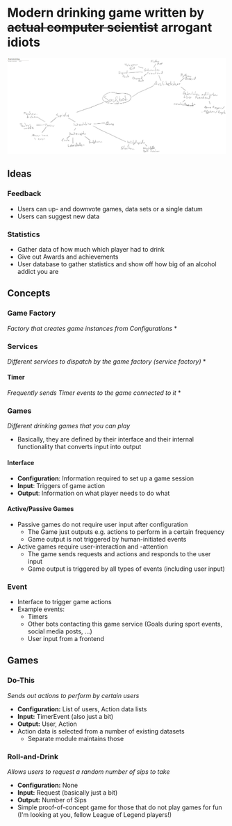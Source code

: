 # Modern drinking game written by ~~actual computer scientist~~ arrogant idiots

![Mindmap](doc/img/mindmap.png "Quick brainstorming")

## Ideas
 
### Feedback
* Users can up- and downvote games, data sets or a single datum
* Users can suggest new data

### Statistics
* Gather data of how much which player had to drink
* Give out Awards and achievements
* User database to gather statistics and show off how big of an alcohol addict you are

## Concepts

### Game Factory
_Factory that creates game instances from Configurations_
* 

### Services
_Different services to dispatch by the game factory (service factory)_
* 

#### Timer
_Frequently sends Timer events to the game connected to it_
* 

### Games
_Different drinking games that you can play_
* Basically, they are defined by their interface and their internal functionality that converts input into output

#### Interface
* __Configuration__: Information required to set up a game session
* __Input__: Triggers of game action
* __Output__: Information on what player needs to do what

#### Active/Passive Games
* Passive games do not require user input after configuration
    * The Game just outputs e.g. actions to perform in a certain frequency
    * Game output is not triggered by human-initiated events
* Active games require user-interaction and -attention
    * The game sends requests and actions and responds to the user input
    * Game output is triggered by all types of events (including user input)

### Event
* Interface to trigger game actions
* Example events:
    * Timers
    * Other bots contacting this game service (Goals during sport events, social media posts, ...)
    * User input from a frontend
   
## Games

### Do-This
_Sends out actions to perform by certain users_
* __Configuration:__ List of users, Action data lists
* __Input:__ TimerEvent (also just a bit)
* __Output:__ User, Action
* Action data is selected from a number of existing datasets
    * Separate module maintains those
    
### Roll-and-Drink
_Allows users to request a random number of sips to take_
* __Configuration:__ None
* __Input:__ Request (basically just a bit)
* __Output:__ Number of Sips
* Simple proof-of-concept game for those that do not play games for fun (I'm looking at you, fellow League of Legend players!)